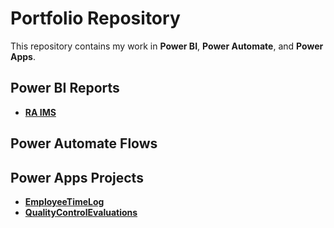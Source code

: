 # Portfolio Repository

This repository contains my work in **Power BI**, **Power Automate**, and **Power Apps**.

## Power BI Reports
- **[RA IMS](PowerBI/ResidentAdvocateDB/README.md)**

## Power Automate Flows


## Power Apps Projects
- **[EmployeeTimeLog](PowerApps/EmployeeTimeLog/README.md)**
- **[QualityControlEvaluations](PowerApps/QualityControlEvaluations/README.md)**